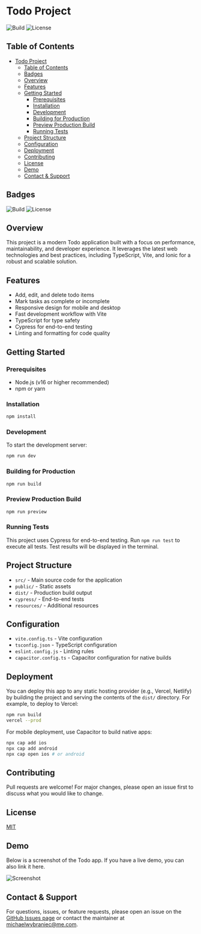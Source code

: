 # Todo Project

![Build](https://img.shields.io/github/actions/workflow/status/michaelwybraniec/todo/ci.yml)
![License](https://img.shields.io/github/license/michaelwybraniec/todo)

## Table of Contents
- [Todo Project](#todo-project)
  - [Table of Contents](#table-of-contents)
  - [Badges](#badges)
  - [Overview](#overview)
  - [Features](#features)
  - [Getting Started](#getting-started)
    - [Prerequisites](#prerequisites)
    - [Installation](#installation)
    - [Development](#development)
    - [Building for Production](#building-for-production)
    - [Preview Production Build](#preview-production-build)
    - [Running Tests](#running-tests)
  - [Project Structure](#project-structure)
  - [Configuration](#configuration)
  - [Deployment](#deployment)
  - [Contributing](#contributing)
  - [License](#license)
  - [Demo](#demo)
  - [Contact \& Support](#contact--support)

## Badges
![Build](https://img.shields.io/github/actions/workflow/status/michaelwybraniec/todo/ci.yml)
![License](https://img.shields.io/github/license/michaelwybraniec/todo)

## Overview
This project is a modern Todo application built with a focus on performance, maintainability, and developer experience. It leverages the latest web technologies and best practices, including TypeScript, Vite, and Ionic for a robust and scalable solution.

## Features
- Add, edit, and delete todo items
- Mark tasks as complete or incomplete
- Responsive design for mobile and desktop
- Fast development workflow with Vite
- TypeScript for type safety
- Cypress for end-to-end testing
- Linting and formatting for code quality

## Getting Started

### Prerequisites
- Node.js (v16 or higher recommended)
- npm or yarn

### Installation
```bash
npm install
```

### Development
To start the development server:
```bash
npm run dev
```

### Building for Production
```bash
npm run build
```

### Preview Production Build
```bash
npm run preview
```

### Running Tests
This project uses Cypress for end-to-end testing. Run `npm run test` to execute all tests. Test results will be displayed in the terminal.

## Project Structure
- `src/` - Main source code for the application
- `public/` - Static assets
- `dist/` - Production build output
- `cypress/` - End-to-end tests
- `resources/` - Additional resources

## Configuration
- `vite.config.ts` - Vite configuration
- `tsconfig.json` - TypeScript configuration
- `eslint.config.js` - Linting rules
- `capacitor.config.ts` - Capacitor configuration for native builds

## Deployment
You can deploy this app to any static hosting provider (e.g., Vercel, Netlify) by building the project and serving the contents of the `dist/` directory. For example, to deploy to Vercel:

```bash
npm run build
vercel --prod
```

For mobile deployment, use Capacitor to build native apps:
```bash
npx cap add ios
npx cap add android
npx cap open ios # or android
```

## Contributing
Pull requests are welcome! For major changes, please open an issue first to discuss what you would like to change.

## License
[MIT](LICENSE)

## Demo
Below is a screenshot of the Todo app. If you have a live demo, you can also link it here.

![Screenshot](./resources/screenshot.png)

## Contact & Support
For questions, issues, or feature requests, please open an issue on the [GitHub Issues page](https://github.com/yourusername/todo/issues) or contact the maintainer at michaelwybraniec@me.com.